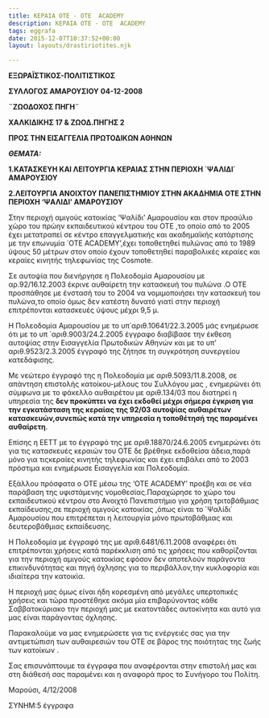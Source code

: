 ```yaml
---
title: ΚΕΡΑΙΑ ΟΤΕ - ΟΤΕ  ACADEMY
description: ΚΕΡΑΙΑ ΟΤΕ - ΟΤΕ  ACADEMY
tags: eggrafa
date: 2015-12-07T10:37:52+00:00
layout: layouts/drastiriotites.njk

---
```


<!-- excerpt -->

**EΞΩΡΑΪΣΤΙΚΟΣ-ΠΟΛΙΤΙΣΤΙΚΟΣ**

**ΣΥΛΛΟΓΟΣ ΑΜΑΡΟΥΣΙΟΥ** **04-12-2008**

**¨ΖΩΟΔΟΧΟΣ ΠΗΓΗ¨**

**ΧΑΛΚΙΔΙΚΗΣ 17 &amp; ΖΩΟΔ.ΠΗΓΗΣ 2**

**ΠΡΟΣ ΤΗΝ ΕΙΣΑΓΓΕΛΙΑ ΠΡΩΤΟΔΙΚΩΝ ΑΘΗΝΩΝ**

**_ΘΕΜΑΤΑ:_**

**1.ΚΑΤΑΣΚΕΥΗ ΚΑΙ ΛΕΙΤΟΥΡΓΙΑ ΚΕΡΑΙΑΣ ΣΤΗΝ ΠΕΡΙΟΧΗ ΄ΨΑΛΙΔΙ΄ ΑΜΑΡΟΥΣΙΟΥ**

**2.ΛΕΙΤΟΥΡΓΙΑ ΑΝΟΙΧΤΟΥ ΠΑΝΕΠΙΣΤΗΜΙΟΥ ΣΤΗΝ ΑΚΑΔΗΜΙΑ ΟΤΕ ΣΤΗΝ ΠΕΡΙΟΧΗ ‘ΨΑΛΙΔΙ’ ΑΜΑΡΟΥΣΙΟΥ**

Στην περιοχή αμιγούς κατοικίας ‘Ψαλίδι’ Αμαρουσίου και στον προαύλιο χώρο του πρώην εκπαιδευτικού κέντρου του ΟΤΕ ,το οποίο από το 2005 έχει μετατραπεί σε κέντρο επαγγελματικής και ακαδημαϊκής κατάρτισης με την επωνυμία ΄ΟΤΕ ACADEMY’,έχει τοποθετηθεί πυλώνας από το 1989 ύψους 50 μέτρων στον οποίο έχουν τοποθετηθεί παραβολικές κεραίες και κεραίες κινητής τηλεφωνίας της Cosmote.

Σε αυτοψία που διενήργησε η Πολεοδομία Αμαρουσίου με αρ.92/16.12.2003 έκρινε αυθαίρετη την κατασκευή του πυλώνα .Ο ΟΤΕ προσπάθησε με ένστασή του το 2004 να νομιμοποιήσει την κατασκευή του πυλώνα,το οποίο όμως δεν κατέστη δυνατό γιατί στην περιοχή επιτρέπονται κατασκευές ύψους μέχρι 9,5 μ.

Η Πολεοδομία Αμαρουσίου με το υπ΄αριθ.10641/22.3.2005 μάς ενημέρωσε ότι με το υπ ΄αριθ.9003/24.2.2005 έγγραφο διαβίβασε την έκθεση αυτοψίας στην Εισαγγελία Πρωτοδικών Αθηνών και με το υπ’ αριθ.9523/2.3.2005 έγγραφό της ζήτησε τη συγκρότηση συνεργείου κατεδάφισης.

Με νεώτερο έγγραφό της η Πολεοδομία με αριθ.5093/11.8.2008, σε απάντηση επιστολής κατοίκου-μέλους του Συλλόγου μας , ενημερώνει ότι σύμφωνα με το φάκελλο αυθαιρέτου με αριθ.134/03 που διατηρεί η υπηρεσία της **δεν προκύπτει να έχει εκδοθεί μέχρι σήμερα έγκριση για την εγκατάσταση της κεραίας της 92/03 αυτοψίας αυθαιρέτων κατασκευών,συνεπώς κατά την υπηρεσία η τοποθέτησή της παραμένει αυθαίρετη**.

Επίσης η ΕΕΤΤ με το έγγραφό της με αριθ.18870/24.6.2005 ενημερώνει ότι για τις κατασκευές κεραιών του ΟΤΕ δε βρέθηκε εκδοθείσα άδεια,παρά μόνο για τιςκεραίες κινητής τηλεφωνίας και έχει επιβάλει από το 2003 πρόστιμα και ενημέρωσε Εισαγγελία και Πολεοδομία.

Εξάλλου πρόσφατα ο ΟΤΕ μέσω της ‘OTE ACADEMY’ προέβη και σε νέα παράβαση της υφιστάμενης νομοθεσίας.Παραχώρησε το χώρο του εκπαιδευτικού κέντρου στο Ανοιχτό Πανεπιστήμιο για χρήση τριτοβάθμιας εκπαίδευσης,σε περιοχή αμιγούς κατοικίας ,όπως είναι το ΄Ψαλίδι΄ Αμαρουσίου που επιτρέπεται η λειτουργία μόνο πρωτοβάθμιας και δευτεροβάθμιας εκπαίδευσης.

Η Πολεοδομία με έγγραφό της με αριθ.6481/6.11.2008 αναφέρει ότι επιτρέπονται χρήσεις κατά παρέκκλιση από τις χρήσεις που καθορίζονται για την περιοχή αμιγούς κατοικίας εφόσον δεν αποτελούν παράγοντα επικινδυνότητας και πηγή όχλησης για το περιβάλλον,την κυκλοφορία και ιδιαίτερα την κατοικία.

Η περιοχή μας όμως είναι ήδη κορεσμένη από μεγάλες υπερτοπικές χρήσεις και τώρα προστέθηκε ακόμα μία επιβαρύνοντας κάθε Σαββατοκύριακο την περιοχή μας με εκατοντάδες αυτοκίνητα και αυτό για μας είναι παράγοντας όχλησης.

Παρακαλούμε να μας ενημερώσετε για τις ενέργειές σας για την αντιμετώπιση των αυθαιρεσιών του ΟΤΕ σε βάρος της ποιότητας της ζωής των κατοίκων .

Σας επισυνάπτουμε τα έγγραφα που αναφέρονται στην επιστολή μας και στη διάθεσή σας παραμένει και η αναφορά προς το Συνήγορο του Πολίτη.

Μαρούσι, 4/12/2008

ΣΥΝΗΜ:5 έγγραφα
